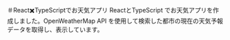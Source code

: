 ＃React✖️TypeScriptでお天気アプリ
ReactとTypeScript でお天気アプリを作成しました。OpenWeatherMap API を使用して検索した都市の現在の天気予報データを取得し、表示しています。
